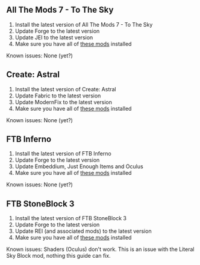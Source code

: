 ## All The Mods 7 - To The Sky

1. Install the latest version of All The Mods 7 - To The Sky
2. Update Forge to the latest version
3. Update JEI to the latest version
4. Make sure you have all of [these mods](https://github.com/Radk6/MC-Optimization-Guide/blob/main/mods-n-stuff/1.18.2.md#forge) installed

Known issues: None (yet?)

## Create: Astral

1. Install the latest version of Create: Astral
2. Update Fabric to the latest version
3. Update ModernFix to the latest version
4. Make sure you have all of [these mods](https://github.com/Radk6/MC-Optimization-Guide/blob/main/mods-n-stuff/1.18.2.md#fabric) installed

Known issues: None (yet?)

## FTB Inferno

1. Install the latest version of FTB Inferno
2. Update Forge to the latest version
3. Update Embeddium, Just Enough Items and Oculus
4. Make sure you have all of [these mods](https://github.com/Radk6/MC-Optimization-Guide/blob/main/mods-n-stuff/1.18.2.md#forge) installed

Known issues: None (yet?)

## FTB StoneBlock 3

1. Install the latest version of FTB StoneBlock 3
2. Update Forge to the latest version
3. Update REI (and associated mods) to the latest version
4. Make sure you have all of [these mods](https://github.com/Radk6/MC-Optimization-Guide/blob/main/mods-n-stuff/1.18.2.md#forge) installed

Known issues: Shaders (Oculus) don't work. This is an issue with the Literal Sky Block mod, nothing this guide can fix.
